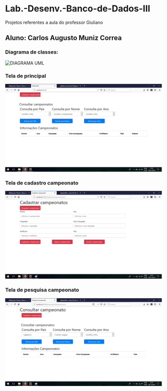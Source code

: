 # Lab.-Desenv.-Banco-de-Dados-III
Projetos referentes a aula do professor Giuliano

## Aluno: Carlos Augusto Muniz Correa
### Diagrama de classes:
![DIAGRAMA UML](https://github.com/camc21/diagrama-de-classes.git)

### Tela de principal
![DIAGRAMA UML](https://github.com/camc21/Lab.-Desenv.-Banco-de-Dados-III/blob/master/tela%20principal.jpg)

### Tela de cadastro campeonato
![DIAGRAMA UML](https://github.com/camc21/Lab.-Desenv.-Banco-de-Dados-III/blob/master/tela%20de%20cadastro%20campeonato.jpg)

### Tela de pesquisa campeonato
![DIAGRAMA UML](https://github.com/camc21/Lab.-Desenv.-Banco-de-Dados-III/blob/master/tela%20de%20pesquisas%20campeonato.jpg)

